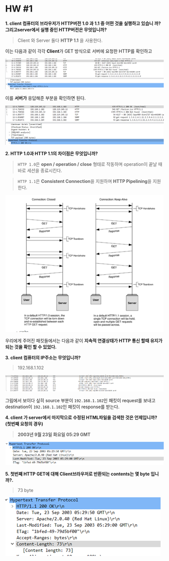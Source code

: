 # HW #1

**1. client 컴퓨터의 브라우저가 HTTP버전 1.0 과 1.1 중 어떤 것을 실행하고 있습니 까? 그리고server에서 실행 중인 HTTP버전은 무엇입니까?**

>Client 와 Server 둘다 **HTTP 1.1** 을 사용한다. 

이는 다음과 같이 각각 **Client**가 GET 방식으로 서버에 요청한 HTTP를 확인하고 

![hw](img/hw0.png)

이를 **서버가** 응답해준 부분을 확인하면 된다.

![hw](img/hw1.png)

**2. HTTP 1.0과 HTTP 1.1의 차이점은 무엇입니까?**

>`HTTP 1.0`은 **open / operation / close** 형태로 작동하며 operation이 끝날 때 바로 세션을 종료시킨다.

>`HTTP 1.1`은 **Consistent Connection**을 지원하며 **HTTP Pipelining**을 지원한다.

![hw](img/hw2.png)

우리에게 주어진 패킷들에서는 다음과 같이 **지속적 연결상태가 HTTP 통신 할때 유지가 되는 것을 확인 할 수 있었다.**

**3. client 컴퓨터의 IP주소는 무엇입니까?**
> 192.168.1.102

![hw](img/hw3.png)

그림에서 보이다 싶히 source 부분이 `192.168.1.102`인 패킷이 request를 보내고 destination이 `192.168.1.102`인 패킷이 response를 받는다. 

**4. client 가 server에서 마지막으로 수정된 HTML파일을 검색한 것은 언제입니까? (첫번째 요청의 경우)**
> **2003년 9월 23일 화요일 05:29 GMT**

![hw](img/hw4.png)


**5. 첫번째 HTTP GET에 대해 Client브라우저로 반환되는 contents는 몇 byte 입니까?.**

> 73 byte

![hw](img/hw5.png)